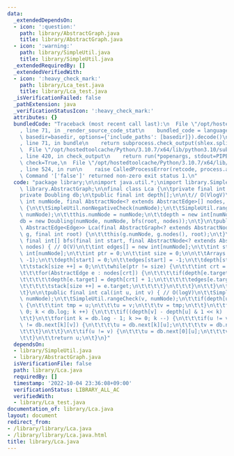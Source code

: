```yaml
---
data:
  _extendedDependsOn:
  - icon: ':question:'
    path: library/AbstractGraph.java
    title: library/AbstractGraph.java
  - icon: ':warning:'
    path: library/SimpleUtil.java
    title: library/SimpleUtil.java
  _extendedRequiredBy: []
  _extendedVerifiedWith:
  - icon: ':heavy_check_mark:'
    path: library/Lca_test.java
    title: library/Lca_test.java
  _isVerificationFailed: false
  _pathExtension: java
  _verificationStatusIcon: ':heavy_check_mark:'
  attributes: {}
  bundledCode: "Traceback (most recent call last):\n  File \"/opt/hostedtoolcache/Python/3.10.7/x64/lib/python3.10/site-packages/onlinejudge_verify/documentation/build.py\"\
    , line 71, in _render_source_code_stat\n    bundled_code = language.bundle(stat.path,\
    \ basedir=basedir, options={'include_paths': [basedir]}).decode()\n  File \"/opt/hostedtoolcache/Python/3.10.7/x64/lib/python3.10/site-packages/onlinejudge_verify/languages/user_defined.py\"\
    , line 71, in bundle\n    return subprocess.check_output(shlex.split(command))\n\
    \  File \"/opt/hostedtoolcache/Python/3.10.7/x64/lib/python3.10/subprocess.py\"\
    , line 420, in check_output\n    return run(*popenargs, stdout=PIPE, timeout=timeout,\
    \ check=True,\n  File \"/opt/hostedtoolcache/Python/3.10.7/x64/lib/python3.10/subprocess.py\"\
    , line 524, in run\n    raise CalledProcessError(retcode, process.args,\nsubprocess.CalledProcessError:\
    \ Command '['false']' returned non-zero exit status 1.\n"
  code: "package library;\n\nimport java.util.*;\nimport library.SimpleUtil;\nimport\
    \ library.AbstractGraph;\n\nfinal class Lca {\n\tprivate final int numNode;\n\t\
    private Doubling db;\n\tpublic final int depth[];\n\n\t// O(VlogV)\n\tpublic Lca(final\
    \ int numNode, final AbstractNode<? extends AbstractEdge>[] nodes, final int root)\
    \ {\n\t\tSimpleUtil.nonNegativeCheck(numNode);\n\t\tSimpleUtil.rangeCheck(root,\
    \ numNode);\n\t\tthis.numNode = numNode;\n\t\tdepth = new int[numNode];\n\t\t\
    db = new Doubling(numNode, numNode, bfs(root, nodes));\n\t}\n\tpublic <Edge extends\
    \ AbstractEdge<Edge>> Lca(final AbstractGraph<? extends AbstractNode<Edge>, Edge>\
    \ g, final int root) {\n\t\tthis(g.numNode, g.nodes(), root);\n\t}\n\n\tprivate\
    \ final int[] bfs(final int start, final AbstractNode<? extends AbstractEdge>[]\
    \ nodes) { // O(V)\n\t\tint edges[] = new int[numNode];\n\t\tint stack[] = new\
    \ int[numNode];\n\t\tint ptr = 0;\n\t\tint size = 0;\n\n\t\tArrays.fill(depth,\
    \ -1);\n\t\tdepth[start] = 0;\n\t\tedges[start] = -1;\n\t\tdepth[start] = 0;\n\
    \t\tstack[size ++] = 0;\n\t\twhile(ptr != size) {\n\t\t\tint crt = stack[ptr ++];\n\
    \t\t\tfor(AbstractEdge e : nodes[crt]) {\n\t\t\t\tif(depth[e.target] == -1) {\n\
    \t\t\t\t\tdepth[e.target] = depth[crt] + 1;\n\t\t\t\t\tedges[e.target] = crt;\n\
    \t\t\t\t\tstack[size ++] = e.target;\n\t\t\t\t}\n\t\t\t}\n\t\t}\n\t\treturn edges;\n\
    \t}\n\n\tpublic final int cal(int u, int v) { // O(logV)\n\t\tSimpleUtil.rangeCheck(u,\
    \ numNode);\n\t\tSimpleUtil.rangeCheck(v, numNode);\n\t\tif(depth[u] > depth[v])\
    \ {\n\t\t\tint tmp = u;\n\t\t\tu = v;\n\t\t\tv = tmp;\n\t\t}\n\t\tfor(int k =\
    \ 0; k < db.log; k ++) {\n\t\t\tif((depth[v] - depth[u] & 1 << k) != 0) v = db.next[k][v];\n\
    \t\t}\n\t\tfor(int k = db.log - 1; k >= 0; k --) {\n\t\t\tif(u != v && db.next[k][u]\
    \ != db.next[k][v]) {\n\t\t\t\tu = db.next[k][u];\n\t\t\t\tv = db.next[k][v];\n\
    \t\t\t}\n\t\t}\n\t\tif(u != v) {\n\t\t\tu = db.next[0][u];\n\t\t\tv = db.next[0][v];\n\
    \t\t}\n\t\treturn u;\n\t}\n}"
  dependsOn:
  - library/SimpleUtil.java
  - library/AbstractGraph.java
  isVerificationFile: false
  path: library/Lca.java
  requiredBy: []
  timestamp: '2022-10-04 23:36:08+09:00'
  verificationStatus: LIBRARY_ALL_AC
  verifiedWith:
  - library/Lca_test.java
documentation_of: library/Lca.java
layout: document
redirect_from:
- /library/library/Lca.java
- /library/library/Lca.java.html
title: library/Lca.java
---
```

